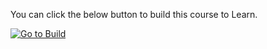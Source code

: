 
You can click the below button to build this course to Learn.  

[![Go to Build](http://courseautopubmgtv3dev.blob.core.windows.net/publiccontainer/GotoBuild.png)](http://courseautopubmgtv3test.azurewebsites.net/#/sample2?https://microsoftdigitallearning.visualstudio.com/DefaultCollection/Courseware/_git/100-Learn-pilot)



